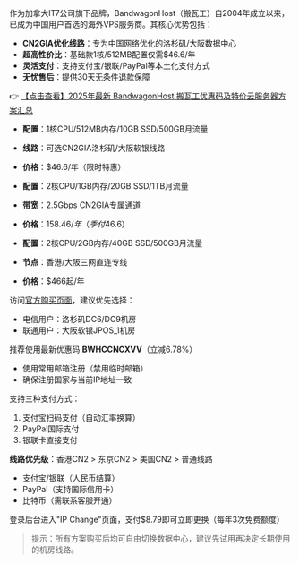 

作为加拿大IT7公司旗下品牌，BandwagonHost（搬瓦工）自2004年成立以来，已成为中国用户首选的海外VPS服务商。其核心优势包括：

- **CN2GIA优化线路**：专为中国网络优化的洛杉矶/大阪数据中心
- **超高性价比**：基础款1核/512MB配置仅需$46.6/年
- **灵活支付**：支持支付宝/银联/PayPal等本土化支付方式
- **无忧售后**：提供30天无条件退款保障

👉 [【点击查看】2025年最新 BandwagonHost 搬瓦工优惠码及特价云服务器方案汇总](https://bit.ly/banwagon)


- **配置**：1核CPU/512MB内存/10GB SSD/500GB月流量
- **线路**：可选CN2GIA洛杉矶/大阪软银线路
- **价格**：$46.6/年（限时特惠）

- **配置**：2核CPU/1GB内存/20GB SSD/1TB月流量  
- **带宽**：2.5Gbps CN2GIA专属通道  
- **价格**：$158.46/年（季付$46.6）

- **配置**：2核CPU/2GB内存/40GB SSD/500GB月流量
- **节点**：香港/大阪三网直连专线
- **价格**：$466起/年


访问[官方购买页面](https://bit.ly/banwagon)，建议优先选择：
- 电信用户：洛杉矶DC6/DC9机房
- 联通用户：大阪软银JPOS_1机房

推荐使用最新优惠码 **BWHCCNCXVV**（立减6.78%）

- 使用常用邮箱注册（禁用临时邮箱）
- 确保注册国家与当前IP地址一致

支持三种支付方式：
1. 支付宝扫码支付（自动汇率换算）
2. PayPal国际支付
3. 银联卡直接支付


**线路优先级**：香港CN2 > 东京CN2 > 美国CN2 > 普通线路

- 支付宝/银联（人民币结算）
- PayPal（支持国际信用卡）
- 比特币（需联系客服开通）

登录后台进入"IP Change"页面，支付$8.79即可立即更换（每年3次免费额度）

> 提示：所有方案购买后均可自由切换数据中心，建议先试用再决定长期使用的机房线路。
